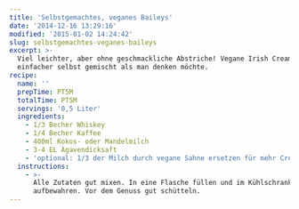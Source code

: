 ```yaml
---
title: 'Selbstgemachtes, veganes Baileys'
date: '2014-12-16 13:29:16'
modified: '2015-01-02 14:24:42'
slug: selbstgemachtes-veganes-baileys
excerpt: >-
  Viel leichter, aber ohne geschmackliche Abstriche! Vegane Irish Cream ist
  einfacher selbst gemischt als man denken möchte.
recipe:
  name: ''
  prepTime: PT5M
  totalTime: PT5M
  servings: '0,5 Liter'
  ingredients:
    - 1/3 Becher Whiskey
    - 1/4 Becher Kaffee
    - 400ml Kokos- oder Mandelmilch
    - 3-4 EL Agavendicksaft
    - 'optional: 1/3 der Milch durch vegane Sahne ersetzen für mehr Cremigkeit'
  instructions:
    - >-
      Alle Zutaten gut mixen. In eine Flasche füllen und im Kühlschrank
      aufbewahren. Vor dem Genuss gut schütteln.
---
```


